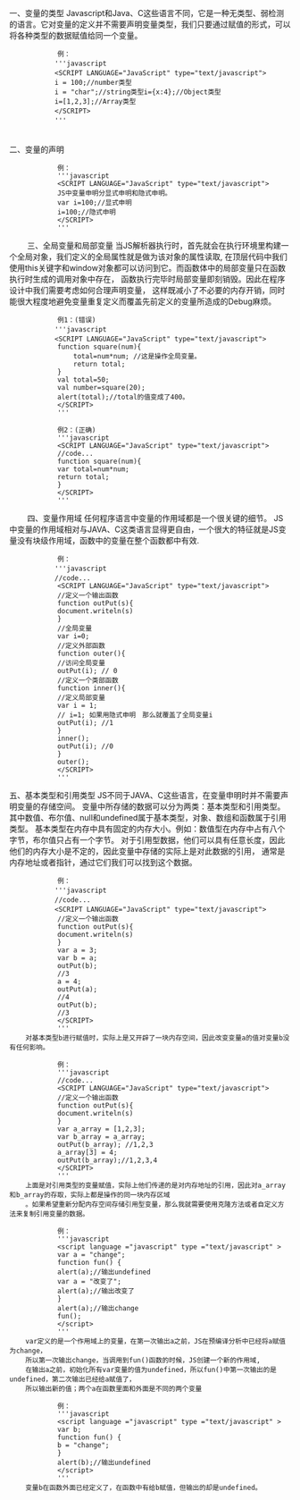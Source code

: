 一、变量的类型
        Javascript和Java、C这些语言不同，它是一种无类型、弱检测的语言。它对变量的定义并不需要声明变量类型，我们只要通过赋值的形式，可以将各种类型的数据赋值给同一个变量。
        
                例：
        　　    '''javascript
        　　    <SCRIPT LANGUAGE="JavaScript" type="text/javascript">
        　　    i = 100;//number类型
        　　    i = "char";//string类型i={x:4};//Object类型
        　　    i=[1,2,3];//Array类型
        　　    </SCRIPT>
        　　    '''
　　    
二、变量的声明

                例：
                '''javascript
                <SCRIPT LANGUAGE="JavaScript" type="text/javascript"> 
                JS中变量申明分显式申明和隐式申明。
                var i=100;//显式申明
                i=100;//隐式申明
                </SCRIPT>
                '''
　　
三、全局变量和局部变量
        当JS解析器执行时，首先就会在执行环境里构建一个全局对象，我们定义的全局属性就是做为该对象的属性读取,
        在顶层代码中我们使用this关键字和window对象都可以访问到它。而函数体中的局部变量只在函数执行时生成的调用对象中存在，
        函数执行完毕时局部变量即刻销毁。因此在程序设计中我们需要考虑如何合理声明变量，
        这样既减小了不必要的内存开销，同时能很大程度地避免变量重复定义而覆盖先前定义的变量所造成的Debug麻烦。
        
                例1：(错误)
        　　    '''javascript
        　　    <SCRIPT LANGUAGE="JavaScript" type="text/javascript"> 
                function square(num){   
                    total=num*num; //这是操作全局变量。   
                    return total;   
                }   
                val total=50;   
                val number=square(20);   
                alert(total);//total的值变成了400。
                </SCRIPT>
                '''
        
                例2：(正确)
                '''javascript
                <SCRIPT LANGUAGE="JavaScript" type="text/javascript"> 
                //code...
                function square(num){   
                var total=num*num;
                return total;   
                }
                </SCRIPT>
                '''
　　
四、变量作用域 
        任何程序语言中变量的作用域都是一个很关键的细节。
        JS中变量的作用域相对与JAVA、C这类语言显得更自由，一个很大的特征就是JS变量没有块级作用域，函数中的变量在整个函数都中有效.
        
                例：
        　　    '''javascript
        　　    //code...
                <SCRIPT LANGUAGE="JavaScript" type="text/javascript"> 
                //定义一个输出函数 
                function outPut(s){ 
                document.writeln(s) 
                } 
                //全局变量 
                var i=0; 
                //定义外部函数 
                function outer(){ 
                //访问全局变量 
                outPut(i); // 0 
                //定义一个类部函数 
                function inner(){ 
                //定义局部变量 
                var i = 1; 
                // i=1; 如果用隐式申明　那么就覆盖了全局变量i 
                outPut(i); //1 
                } 
                inner(); 
                outPut(i); //0 
                } 
                outer(); 
                </SCRIPT>
                '''
        
五、基本类型和引用类型 
        JS不同于JAVA、C这些语言，在变量申明时并不需要声明变量的存储空间。
        变量中所存储的数据可以分为两类：基本类型和引用类型。
        其中数值、布尔值、null和undefined属于基本类型，对象、数组和函数属于引用类型。 
        基本类型在内存中具有固定的内存大小。例如：数值型在内存中占有八个字节，布尔值只占有一个字节。
        对于引用型数据，他们可以具有任意长度，因此他们的内存大小是不定的，因此变量中存储的实际上是对此数据的引用，
        通常是内存地址或者指针，通过它们我们可以找到这个数据。 
        
                例：
        　　    '''javascript
        　　    //code...
        　　    <SCRIPT LANGUAGE="JavaScript" type="text/javascript"> 
                //定义一个输出函数 
                function outPut(s){ 
                document.writeln(s) 
                } 
                var a = 3; 
                var b = a; 
                outPut(b); 
                //3 
                a = 4; 
                outPut(a); 
                //4 
                outPut(b); 
                //3 
                </SCRIPT>
                '''
        对基本类型b进行赋值时，实际上是又开辟了一块内存空间，因此改变变量a的值对变量b没有任何影响。 
        
                例：
                '''javascript
                //code...
                <SCRIPT LANGUAGE="JavaScript" type="text/javascript"> 
                //定义一个输出函数 
                function outPut(s){ 
                document.writeln(s) 
                } 
                var a_array = [1,2,3]; 
                var b_array = a_array; 
                outPut(b_array); //1,2,3 
                a_array[3] = 4; 
                outPut(b_array);//1,2,3,4 
                </SCRIPT>
                '''
        上面是对引用类型的变量赋值，实际上他们传递的是对内存地址的引用，因此对a_array和b_array的存取，实际上都是操作的同一块内存区域
        。如果希望重新分配内存空间存储引用型变量，那么我就需要使用克隆方法或者自定义方法来复制引用变量的数据。
        
                例：
                '''javascript
                <script language ="javascript" type ="text/javascript" > 
                var a = "change"; 
                function fun() { 
                alert(a);//输出undefined 
                var a = "改变了"; 
                alert(a);//输出改变了 
                } 
                alert(a);//输出change 
                fun(); 
                </script>
                '''
        var定义的是一个作用域上的变量，在第一次输出a之前，JS在预编译分析中已经将a赋值为change，
        所以第一次输出change，当调用到fun()函数的时候，JS创建一个新的作用域,
        在输出a之前，初始化所有var变量的值为undefined，所以fun()中第一次输出的是undefined，第二次输出已经给a赋值了，
        所以输出新的值；两个a在函数里面和外面是不同的两个变量
        
                例：
                '''javascript
                <script language ="javascript" type ="text/javascript" > 
                var b; 
                function fun() { 
                b = "change"; 
                } 
                alert(b);//输出undefined 
                </script>
                '''
        变量b在函数外面已经定义了，在函数中有给b赋值，但输出的却是undefined。
